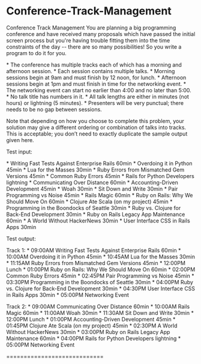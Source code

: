 <h1>Conference-Track-Management</h1>

<p>Conference Track Management
You are planning a big programming conference and have received many proposals which have passed the initial screen process but you're having trouble fitting them into the time constraints of the day -- there are so many possibilities! So you write a program to do it for you.</p>

<p>
* The conference has multiple tracks each of which has a morning and afternoon session.
* Each session contains multiple talks.
* Morning sessions begin at 9am and must finish by 12 noon, for lunch.
* Afternoon sessions begin at 1pm and must finish in time for the networking event.
* The networking event can start no earlier than 4:00 and no later than 5:00.
* No talk title has numbers in it.
* All talk lengths are either in minutes (not hours) or lightning (5 minutes).
* Presenters will be very punctual; there needs to be no gap between sessions.</p>

<p>Note that depending on how you choose to complete this problem, your solution may give a different ordering or combination of talks into tracks. This is acceptable; you don’t need to exactly duplicate the sample output given here.</p>

<p>Test input:</p>

<p>
* Writing Fast Tests Against Enterprise Rails 60min
* Overdoing it in Python 45min
* Lua for the Masses 30min
* Ruby Errors from Mismatched Gem Versions 45min
* Common Ruby Errors 45min
* Rails for Python Developers lightning
* Communicating Over Distance 60min
* Accounting-Driven Development 45min
* Woah 30min
* Sit Down and Write 30min
* Pair Programming vs Noise 45min
* Rails Magic 60min
* Ruby on Rails: Why We Should Move On 60min
* Clojure Ate Scala (on my project) 45min
* Programming in the Boondocks of Seattle 30min
* Ruby vs. Clojure for Back-End Development 30min
* Ruby on Rails Legacy App Maintenance 60min
* A World Without HackerNews 30min
* User Interface CSS in Rails Apps 30min</p>

<p>Test output:</p>

<p>
Track 1:
* 09:00AM Writing Fast Tests Against Enterprise Rails 60min
* 10:00AM Overdoing it in Python 45min
* 10:45AM Lua for the Masses 30min
* 11:15AM Ruby Errors from Mismatched Gem Versions 45min
* 12:00PM Lunch
* 01:00PM Ruby on Rails: Why We Should Move On 60min
* 02:00PM Common Ruby Errors 45min
* 02:45PM Pair Programming vs Noise 45min
* 03:30PM Programming in the Boondocks of Seattle 30min
* 04:00PM Ruby vs. Clojure for Back-End Development 30min
* 04:30PM User Interface CSS in Rails Apps 30min
* 05:00PM Networking Event</p>

<p>
Track 2:
* 09:00AM Communicating Over Distance 60min
* 10:00AM Rails Magic 60min
* 11:00AM Woah 30min
* 11:30AM Sit Down and Write 30min
* 12:00PM Lunch
* 01:00PM Accounting-Driven Development 45min
* 01:45PM Clojure Ate Scala (on my project) 45min
* 02:30PM A World Without HackerNews 30min
* 03:00PM Ruby on Rails Legacy App Maintenance 60min
* 04:00PM Rails for Python Developers lightning
* 05:00PM Networking Event</p>

<p>============================</p>
